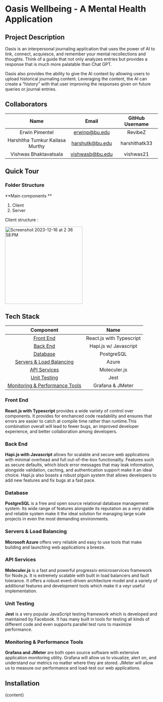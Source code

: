 # Oasis Wellbeing - A Mental Health Application
## Project Description
Oasis is an interpersonal journaling application that uses the power of AI to link, connect, acquiesce, and remember your mental recollections and thoughts. Think of a guide that not only analyzes entries but provides a response that is much more palatable than Chat GPT. 

Oasis also provides the ability to give the AI context by allowing users to upload historical journaling content. Leveraging the content, the AI can create a “history” with that user improving the responses given on future queries or journal entries.

## Collaborators
| Name | Email | GitHub Username |
| :---: | :---: | :---: |
| Erwin Pimentel | erwinp@bu.edu | RevibeZ |
| Harshitha Tumkur Kailasa Murthy | harshutk@bu.edu | harshithatk33 |
| Vishwas Bhaktavatsala | vishwasb@bu.edu | vishwas21 |

## Quick Tour

### Folder Structure 

**Main components **

1. Client
2. Server


Client structure :

<img width="255" alt="Screenshot 2023-12-16 at 2 36 58 PM" src="https://github.com/BU-Spark/se-oasis/assets/63293318/ca0246f0-660c-4e63-bf9a-e71f76244aff">


## Tech Stack

| Component | Name |
| :---: | :---: |
| [Front End](#frontend) | React.js with Typescript |
| [Back End](#backend)| Hapi.js w/ Javascript |
| [Database](#database) | PostgreSQL |
| [Servers & Load Balancing](#servers) | Azure |
| [API Services](#api) | Moleculer.js |
| [Unit Testing](#unit) | Jest |
| [Monitoring & Performance Tools](#monitoring) | Grafana & JMeter |

### <a id="frontend">Front End</a>

**React.js with Typescript** provides a wide variety of control over components. It provides for enchanced code readability and ensures that errors are easier to catch at compile time rather than runtime.This combination overall will lead to fewer bugs, an improved developer experience, and better collaboration among developers.

### <a id="backend">Back End</a>

**Hapi.js with Javascript** allows for scalable and secure web applications with minimal overhead and full out-of-the-box functionailty. Features such as secure defaults, which block error messages that may leak information, alongside validation, caching, and authentication support make it an ideal choice. Hapi.js also boasts a robust plguin system that allows developers to add new features and fix bugs at a fast pace.

### <a id="database">Database</a>

**PostgreSQL** is a free and open source relational database management system. Its wide range of features alongside its reputation as a very stable and reliable system make it the ideal solution for managing large scale projects in even the most demanding environments.

### <a id="servers">Servers & Load Balancing</a>

**Microsoft Azure** offers very reliable and easy to use tools that make building and launching web applications a breeze.

### <a id="api">API Services</a>

**Moleculer.js** is a fast and powerful progressiv emicroservices framework for Node.js. It is extremely scalable with built in load balancers and fault tolerance. It offers a robust event-driven architecture model and a variety of additional features and development tools which make it a veyr useful implementation.

### <a id="unit">Unit Testing</a>

**Jest** is a very popular JavaScript testing framework which is developed and maintained by Facebook. It has many built in tools for testing all kinds of different code and even supports parallel test runs to maximize performance.

### <a id="monitoring">Monitoring & Performance Tools</a>

**Grafana and JMeter** are both open source software with extensive application monitoring utility. Grafana will allow us to visualize, alert on, and understand our metrics no matter where they are stored. JMeter will allow us to measure our performance and load-test our web applications.

## Installation

{content}

